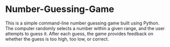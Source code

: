 # Number-Guessing-Game
This is a simple command-line number guessing game built using Python. The computer randomly selects a number within a given range, and the user attempts to guess it. After each guess, the game provides feedback on whether the guess is too high, too low, or correct.
